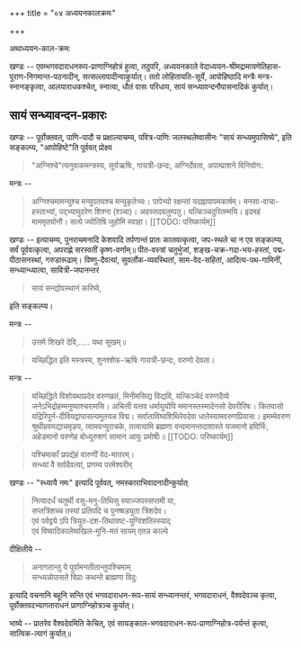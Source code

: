 +++
title = "०४ अध्ययनकालक्रमः"

+++

अथाध्ययन-काल-क्रमः 

खण्डः -- एवम्भगवदाराधनरूप-प्राणाग्निहोत्रं हुत्वा, तदुपरि, अध्ययनकाले वेदाध्ययन-श्रीमद्रामायणेतिहास-पुराण-निगमान्त-पठनादीन्, सत्सल्लापादीन्वाकुर्यात्। ततो लोहितायति-सूर्ये, आपोहिष्ठादि मन्त्रैः मन्त्र-स्नानङ्कृत्वा, आलयाराधकश्चेत्, स्नात्वा, धौतं वासः परिधाय, सायं सन्ध्यावन्दनौपासनादिकं कुर्यात्। 

## सायं सन्ध्यावन्दन-प्रकारः 

खण्डः -- पूर्वोक्तवत्, पाणि-पादौ च प्रक्षाल्याचम्य, पवित्र-पाणिः जलस्थलेष्वासीनः "सायं सन्ध्यमुपासिष्ये", इति सङ्कल्प्य, "आपोहिष्टे"ति पूर्ववत् प्रोक्ष्य 

> "अग्निश्चे"त्यनुवाकमन्त्रस्य, सूर्यऋषिः, गायत्री-छन्दः, अग्निर्देवता, अपाम्प्राशने विनियोगः. 

मन्त्रः -- 

> अग्निश्चमामन्युश्च मन्युपतयश्च मन्युकृतेभ्यः। पापेभ्यो रक्षन्तां यदह्नापापमकार्षम्। मनसा-वाचा-हस्ताभ्यां, पद्भ्यामुदरेण शिश्ना (श्ञ्चा)। अहस्तदवलुम्पतु। यत्किञ्चदुरितम्मयि। इदमहं माममृतयोनौ। सत्ये ज्योतिषि जुहोमि स्वाहा। 
[[TODO: परिष्कार्यम्]]

खण्डः -- इत्याचम्य, पुनराचमनादि केशवादि तर्पणान्तं प्रातः कालवत्कृत्वा, जप-स्थले चा न एव सङ्कल्प्य, सर्वं पूर्ववत्कृत्वा, अपराह्णे सरस्वतीं कृष्ण-वर्णाम्॥ पीत-वस्त्रां चतुर्भुजां, शङ्ख-चक्र-गदा-भय-हस्तां, पद्म-पीठासनस्थां, गरुडारूढाम्। विष्णु-दैवत्यां, सुवर्लोक-व्यवस्थितां, साम-वेद-सहितां, आदित्य-पथ-गामिनीं, सन्ध्यान्ध्यात्वा, सावित्री-जपानन्तरं 

> सायं सन्द्योपस्थानं करिष्ये, 

इति सङ्कल्प्य। 

मन्त्रः -- 

> उत्तमे शिखरे देवि,..... यथा सुखम्॥ 

> यच्छिद्धित इति मस्त्रस्य, शुनश्शेफ-ऋषिः गायत्री-छन्दः, वरुणो देवता।

मन्त्रः -- 

> यच्छिद्धिते विशोयथाप्रदेव वरुणव्रतं, मिनीमसिद्य विद्यवि, यत्किञ्चेदं वरुणदैव्ये जनेऽभिद्रोहम्मनुष्याश्चरामसि। अचित्ती यत्तव धर्मायुयोपि ममानस्तस्मादेनसो देवरीरिषः। कितवासो यद्रिरिपुर्न-दीवियद्वाघासत्यमुतयन्न विद्म। सर्वाताविष्यशिथिरेवदेवा धातेस्यामवरुणप्रियासः। इमम्मेवरुण श्रुथीहवमद्याचमृडय, त्वामवन्युराचके, तत्वायामि ब्रह्मणा वन्दमानन्तदाशास्ते यजमानो हविर्भिः, अहेडमानो वरुणेह बोध्युरुशगं सामान आयुः प्रमोषीः॥ 
[[TODO: परिष्कार्यम्]]

> पश्चिमार्कां प्रपद्येहं वारुणीं वेद-मातरम्।  
सन्ध्यां वै सर्वदैवत्यां, प्रणम्य परमेश्वरीम् 

खण्डः -- "स्ध्यायै नमः" इत्यादि पूर्ववत्, नमस्काराभिवादनादीन्कुर्यात् 

> नित्यादर्धं चतुर्थी वसु-मनु-तिथिसु स्याज्जपस्सप्तमी या,  
सप्तत्रिंशच्च तस्यां प्रतिपदि च पुनष्षड्युता त्रिंशदेव।  
एवं पर्वद्वये ऽपि त्रियुत-दश-तिथावष्ट-युग्विंशतिस्स्याद्  
एवं विष्वादिकालेष्वखिल-मुनि-मतं सायम् एतन्न काल्ये

दीक्षितीये --

> अनागतान्तु ये पूर्वामनतीतान्तुपश्चिमाम्  
सन्ध्यन्नोपासते विप्राः कथन्ते ब्राह्मणा विदुः 

इत्यादि वचनानि बहूनि सन्ति एवं भगवदाराधन-रूप-सायं सन्ध्यानन्तरं, भगवदाराधनं, वैश्वदेवञ्च कृत्वा, पूर्वोक्तवदभ्यागताराधनं प्राणाग्निहोत्रञ्च कुर्यात्। 

भाष्ये -- प्रातरेव वैश्वदेवमिति केचित्, एवं सायङ्काल-भगवदाराधन-रूप-प्राणाग्निहोत्र-पर्यन्तं कृत्वा, सात्विक-त्यागं कुर्यात्॥